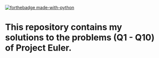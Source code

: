 [![forthebadge made-with-python](http://ForTheBadge.com/images/badges/made-with-java.svg)](https://www.java.com/en/)

# This repository contains my solutions to the problems (Q1 - Q10) of Project Euler.
